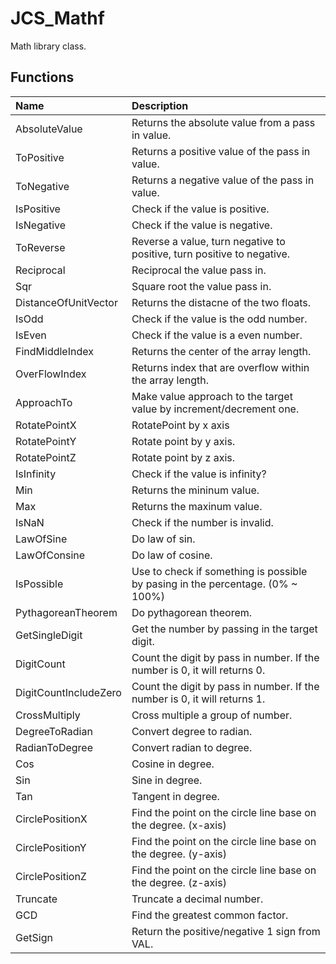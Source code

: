 # JCS_Mathf

Math library class.

## Functions

| Name                  | Description                                                                    |
|:----------------------|:-------------------------------------------------------------------------------|
| AbsoluteValue         | Returns the absolute value from a pass in value.                               |
| ToPositive            | Returns a positive value of the pass in value.                                 |
| ToNegative            | Returns a negative value of the pass in value.                                 |
| IsPositive            | Check if the value is positive.                                                |
| IsNegative            | Check if the value is negative.                                                |
| ToReverse             | Reverse a value, turn negative to positive, turn positive to negative.         |
| Reciprocal            | Reciprocal the value pass in.                                                  |
| Sqr                   | Square root the value pass in.                                                 |
| DistanceOfUnitVector  | Returns the distacne of the two floats.                                        |
| IsOdd                 | Check if the value is the odd number.                                          |
| IsEven                | Check if the value is a even number.                                           |
| FindMiddleIndex       | Returns the center of the array length.                                        |
| OverFlowIndex         | Returns index that are overflow within the array length.                       |
| ApproachTo            | Make value approach to the target value by increment/decrement one.            |
| RotatePointX          | RotatePoint by x axis                                                          |
| RotatePointY          | Rotate point by y axis.                                                        |
| RotatePointZ          | Rotate point by z axis.                                                        |
| IsInfinity            | Check if the value is infinity?                                                |
| Min                   | Returns the mininum value.                                                     |
| Max                   | Returns the maxinum value.                                                     |
| IsNaN                 | Check if the number is invalid.                                                |
| LawOfSine             | Do law of sin.                                                                 |
| LawOfConsine          | Do law of cosine.                                                              |
| IsPossible            | Use to check if something is possible by pasing in the percentage. (0% ~ 100%) |
| PythagoreanTheorem    | Do pythagorean theorem.                                                        |
| GetSingleDigit        | Get the number by passing in the target digit.                                 |
| DigitCount            | Count the digit by pass in number. If the number is 0, it will returns 0.      |
| DigitCountIncludeZero | Count the digit by pass in number. If the number is 0, it will returns 1.      |
| CrossMultiply         | Cross multiple a group of number.                                              |
| DegreeToRadian        | Convert degree to radian.                                                      |
| RadianToDegree        | Convert radian to degree.                                                      |
| Cos                   | Cosine in degree.                                                              |
| Sin                   | Sine in degree.                                                                |
| Tan                   | Tangent in degree.                                                             |
| CirclePositionX       | Find the point on the circle line base on the degree. (x-axis)                 |
| CirclePositionY       | Find the point on the circle line base on the degree. (y-axis)                 |
| CirclePositionZ       | Find the point on the circle line base on the degree. (z-axis)                 |
| Truncate              | Truncate a decimal number.                                                     |
| GCD                   | Find the greatest common factor.                                               |
| GetSign               | Return the positive/negative 1 sign from VAL.                                  |
